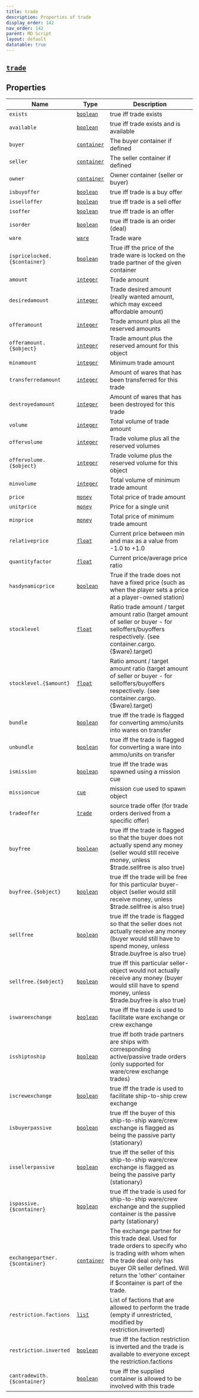 ```yaml
---
title: trade
description: Properties of trade
display_order: 142
nav_order: 142
parent: MD Script
layout: default
datatable: true
---
```


##  [`trade`](./trade.html) 


## Properties

| Name | Type | Description |
|------|------|-------------|
| `exists` | [`boolean`](./boolean.html) | true iff trade exists |
| `available` | [`boolean`](./boolean.html) | true iff trade exists and is available |
| `buyer` | [`container`](./container.html) | The buyer container if defined |
| `seller` | [`container`](./container.html) | The seller container if defined |
| `owner` | [`container`](./container.html) | Owner container (seller or buyer) |
| `isbuyoffer` | [`boolean`](./boolean.html) | true iff trade is a buy offer |
| `isselloffer` | [`boolean`](./boolean.html) | true iff trade is a sell offer |
| `isoffer` | [`boolean`](./boolean.html) | true iff trade is an offer |
| `isorder` | [`boolean`](./boolean.html) | true iff trade is an order (deal) |
| `ware` | [`ware`](./ware.html) | Trade ware |
| `ispricelocked.{$container}` | [`boolean`](./boolean.html) | True iff the price of the trade ware is locked on the trade partner of the given container |
| `amount` | [`integer`](./integer.html) | Trade amount |
| `desiredamount` | [`integer`](./integer.html) | Trade desired amount (really wanted amount, which may exceed affordable amount) |
| `offeramount` | [`integer`](./integer.html) | Trade amount plus all the reserved amounts |
| `offeramount.{$object}` | [`integer`](./integer.html) | Trade amount plus the reserved amount for this object |
| `minamount` | [`integer`](./integer.html) | Minimum trade amount |
| `transferredamount` | [`integer`](./integer.html) | Amount of wares that has been transferred for this trade |
| `destroyedamount` | [`integer`](./integer.html) | Amount of wares that has been destroyed for this trade |
| `volume` | [`integer`](./integer.html) | Total volume of trade amount |
| `offervolume` | [`integer`](./integer.html) | Trade volume plus all the reserved volumes |
| `offervolume.{$object}` | [`integer`](./integer.html) | Trade volume plus the reserved volume for this object |
| `minvolume` | [`integer`](./integer.html) | Total volume of minimum trade amount |
| `price` | [`money`](./money.html) | Total price of trade amount |
| `unitprice` | [`money`](./money.html) | Price for a single unit |
| `minprice` | [`money`](./money.html) | Total price of minimum trade amount |
| `relativeprice` | [`float`](./float.html) | Current price between min and max as a value from -1.0 to +1.0 |
| `quantityfactor` | [`float`](./float.html) | Current price/average price ratio |
| `hasdynamicprice` | [`boolean`](./boolean.html) | True if the trade does not have a fixed price (such as when the player sets a price at a player-owned station) |
| `stocklevel` | [`float`](./float.html) | Ratio trade amount / target amount ratio (target amount of seller or buyer - for selloffers/buyoffers respectively. (see container.cargo.{$ware}.target) |
| `stocklevel.{$amount}` | [`float`](./float.html) | Ratio amount / target amount ratio (target amount of seller or buyer - for selloffers/buyoffers respectively. (see container.cargo.{$ware}.target) |
| `bundle` | [`boolean`](./boolean.html) | true iff the trade is flagged for converting ammo/units into wares on transfer |
| `unbundle` | [`boolean`](./boolean.html) | true iff the trade is flagged for converting a ware into ammo/units on transfer |
| `ismission` | [`boolean`](./boolean.html) | true iff the trade was spawned using a mission cue |
| `missioncue` | [`cue`](./cue.html) | mission cue used to spawn object |
| `tradeoffer` | [`trade`](./trade.html) | source trade offer (for trade orders derived from a specific offer) |
| `buyfree` | [`boolean`](./boolean.html) | true iff the trade is flagged so that the buyer does not actually spend any money (seller would still receive money, unless $trade.sellfree is also true) |
| `buyfree.{$object}` | [`boolean`](./boolean.html) | true iff the trade will be free for this particular buyer-object (seller would still receive money, unless $trade.sellfree is also true) |
| `sellfree` | [`boolean`](./boolean.html) | true iff the trade is flagged so that the seller does not actually receive any money (buyer would still have to spend money, unless $trade.buyfree is also true) |
| `sellfree.{$object}` | [`boolean`](./boolean.html) | true iff this particular seller-object would not actually receive any money (buyer would still have to spend money, unless $trade.buyfree is also true) |
| `iswareexchange` | [`boolean`](./boolean.html) | true iff the trade is used to facilitate ware exchange or crew exchange |
| `isshiptoship` | [`boolean`](./boolean.html) | true iff both trade partners are ships with corresponding active/passive trade orders (only supported for ware/crew exchange trades) |
| `iscrewexchange` | [`boolean`](./boolean.html) | true iff the trade is used to facilitate ship-to-ship crew exchange |
| `isbuyerpassive` | [`boolean`](./boolean.html) | true iff the buyer of this ship-to-ship ware/crew exchange is flagged as being the passive party (stationary) |
| `issellerpassive` | [`boolean`](./boolean.html) | true iff the seller of this ship-to-ship ware/crew exchange is flagged as being the passive party (stationary) |
| `ispassive.{$container}` | [`boolean`](./boolean.html) | true iff the trade is used for ship-to-ship ware/crew exchange and the supplied container is the passive party (stationary) |
| `exchangepartner.{$container}` | [`container`](./container.html) | The exchange partner for this trade deal. Used for trade orders to specify who is trading with whom when the trade deal only has buyer OR seller defined. Will return the 'other' container if $container is part of the trade. |
| `restriction.factions` | [`list`](./list.html) | List of factions that are allowed to perform the trade (empty if unrestricted, modified by restriction.inverted) |
| `restriction.inverted` | [`boolean`](./boolean.html) | true iff the faction restriction is inverted and the trade is available to everyone except the restriction.factions |
| `cantradewith.{$container}` | [`boolean`](./boolean.html) | true iff the supplied container is allowed to be involved with this trade |



